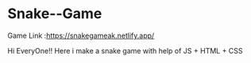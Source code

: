 # Snake--Game
Game Link :https://snakegameak.netlify.app/

Hi EveryOne!!
Here i make a snake game with help of JS + HTML + CSS
